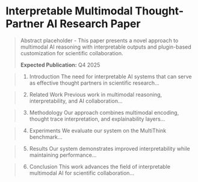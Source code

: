 # Interpretable Multimodal Thought-Partner AI Research Paper

> Abstract placeholder - This paper presents a novel approach to multimodal AI reasoning with interpretable outputs and plugin-based customization for scientific collaboration.
> 
> **Expected Publication:** Q4 2025

> 1. Introduction
> The need for interpretable AI systems that can serve as effective thought partners in scientific research...

> 2. Related Work
> Previous work in multimodal reasoning, interpretability, and AI collaboration...

> 3. Methodology
> Our approach combines multimodal encoding, thought trace interpretation, and explainability layers...

> 4. Experiments
> We evaluate our system on the MultiThink benchmark...

> 5. Results
> Our system demonstrates improved interpretability while maintaining performance...

> 6. Conclusion
> This work advances the field of interpretable multimodal AI for scientific collaboration...
